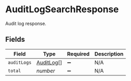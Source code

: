 # AuditLogSearchResponse

Audit log response.


## Fields

| Field                                         | Type                                          | Required                                      | Description                                   |
| --------------------------------------------- | --------------------------------------------- | --------------------------------------------- | --------------------------------------------- |
| `auditLogs`                                   | [AuditLog](../../models/shared/auditlog.md)[] | :heavy_minus_sign:                            | N/A                                           |
| `total`                                       | *number*                                      | :heavy_minus_sign:                            | N/A                                           |